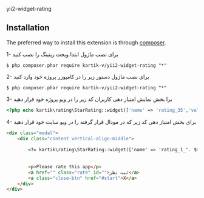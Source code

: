 yii2-widget-rating


## Installation

The preferred way to install this extension is through [composer](http://getcomposer.org/download/).

1- برای نصب ماژول ابتدا ویجت ریتینگ را نصب کنید

```
$ php composer.phar require kartik-v/yii2-widget-rating "*"
```
2- برای نصب ماژول دستور زیر را در کامپوزر پروژه خود وارد کنید

```
$ php composer.phar require kartik-v/yii2-widget-rating "*"
```
3- برا بخش نمایش امتیاز دهی کاربران کد زیر را در ویو پروژه خود قرار دهید

```php
<?php echo kartik\rating\StarRating::widget(['name' => 'rating_35','value' => 3,'pluginOptions' => ['displayOnly' => true]]);?>
```
4- برای بخش امتیاز دهی کد زیر که در مودال قرار گرفته را در ویو سایت خود قرار دهید

```html
<div class="modal">
    <div class="content vertical-align-middle">
		    
        <?= kartik\rating\StarRating::widget(['name' => 'rating_1_'. $models->id,'pluginOptions' =>['showClear'=>false], 'pluginEvents' =>["rating.change" => "send_favorite_1_" . $models->id]]);?>
        
        
        <p>Please rate this app</p>
        <a href="" class="rate" id="">ثبت نظر</a>
        <a class="close-btn" href="#start">X</a>
    </div>
</div>
```